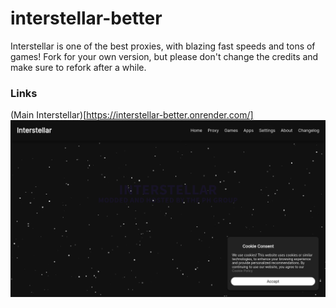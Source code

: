 # interstellar-better
Interstellar is one of the best proxies, with blazing fast speeds and tons of games!
Fork for your own version, but please don't change the credits and make sure to refork after a while.
### Links
(Main Interstellar)[https://interstellar-better.onrender.com/]
<img src="static/assets/images/readme/image.png">
